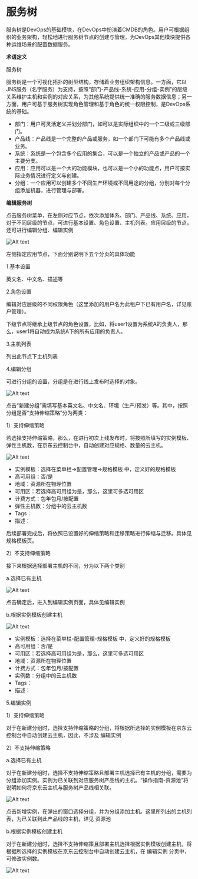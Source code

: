 # 服务树

服务树是DevOps的基础模块，在DevOps中扮演着CMDB的角色。用户可根据组织的业务架构，轻松地进行服务树节点的创建与管理，为DevOps其他模块提供各种运维场景的配置数据服务。

**术语定义**

服务树

服务树是一个可视化拓扑的树型结构，存储着业务组织架构信息。一方面，它以JNS服务（名字服务）为支持，按照“部门-产品线-系统-应用-分组-实例”的层级关系维护主机和实例的对应关系，为其他系统提供统一准确的服务数据信息；另一方面，用户可基于服务树实现角色管理和基于角色的统一权限控制，是DevOps系统的基础。

- 部门：用户可灵活定义并划分部门，如可以是实际组织中的一个二级或三级部门。
- 产品线：产品线是一个完整的产品或服务，如一个部门下可能有多个产品线或业务。
- 系统：系统是一个包含多个应用的集合，可以是一个独立的产品或产品的一个主要分支。
- 应用：应用可以是一个大的功能模块，也可以是一个小的功能点，用户可按实际业务情况进行定义与创建。
- 分组：一个应用可以创建多个不同生产环境或不同用途的分组，分别对每个分组添加机器，进行管理与部署。


**编辑服务树**

点击服务树菜单，在左侧对应节点，依次添加体系、部门、产品线、系统、应用，对于不同层级的节点，可进行基本设置、角色设置、主机列表。应用层级的节点，还可进行编辑分组、编辑实例

![Alt text](https://github.com/jdcloudcom/cn/blob/DevOps/image/DevOps/Operation4.png)

左侧指定应用节点，下面分别说明下五个分页的具体功能

1.基本设置

英文名、中文名、描述等

2.角色设置

编辑对应层级的不同权限角色（这里添加的用户名为此租户下已有用户名，详见账户管理）。

下级节点将继承上级节点的角色设置，比如，将user1设置为系统A的负责人，那么，user1将自动成为系统A下的所有应用的负责人。

3.主机列表

列出此节点下主机列表

4.编辑分组

可进行分组的设置，分组是在进行线上发布时选择的对象。

![Alt text](https://github.com/jdcloudcom/cn/blob/DevOps/image/DevOps/Operation5.png)

点击“新建分组”需填写基本英文名、中文名、环境（生产/预发）等。其中，按照分组是否“支持伸缩策略”分为两类：

1）支持伸缩策略

若选择支持伸缩策略，那么，在进行初次上线发布时，将按照所填写的实例模板、弹性主机数，在京东云控制台中，自动创建对应规格、数量的云主机。

![Alt text](https://github.com/jdcloudcom/cn/blob/DevOps/image/DevOps/Operation6.png)

- 实例模板：选择在菜单栏->配置管理->规格模板 中，定义好的规格模板
- 高可用组：否/是
- 地域：资源所在物理位置
- 可用区：若选择高可用组为是，那么，这里可多选可用区
- 计费方式：包年包月/按配置
- 弹性主机数：分组中的云主机数
- Tags：
- 描述：

后续部署完成后，将依照已设置好的伸缩策略和迁移策略进行伸缩与迁移。具体见规格模板页。

2）不支持伸缩策略

接下来根据选择部署主机的不同，分为以下两个类别

a.选择已有主机

![Alt text](https://github.com/jdcloudcom/cn/blob/DevOps/image/DevOps/Operation7.png)

点击确定后，进入到编辑实例页面，具体见编辑实例

b.根据实例模板创建主机

![Alt text](https://github.com/jdcloudcom/cn/blob/DevOps/image/DevOps/Operation8.png)

- 实例模板：选择在菜单栏-配置管理-规格模板 中，定义好的规格模板
- 高可用组：否/是
- 可用区：若选择高可用组为是，那么，这里可多选可用区
- 地域：资源所在物理位置
- 计费方式：包年包月/按配置
- 实例数：分组中的云主机数
- Tags：
- 描述：


5.编辑实例

1）支持伸缩策略  

对于在新建分组时，选择支持伸缩策略的分组，将根据所选择的实例模板在京东云控制台中自动创建云主机，因此，不涉及 编辑实例

2）不支持伸缩策略

a.选择已有主机

对于在新建分组时，选择不支持伸缩策略且部署主机选择已有主机的分组，需要为分组添加实例。实例为已关联到对应服务树产品线的主机。“操作指南-资源池”将说明如何将京东云主机与服务树产品线相关联。

![Alt text](https://github.com/jdcloudcom/cn/blob/DevOps/image/DevOps/Operation9.png)

点击新增实例，在弹出的窗口选择分组，并为分组添加主机。这里所列出的主机列表，为已关联到此产品线的主机，详见 资源池

b.根据实例模板创建主机

对于在新建分组时，选择不支持伸缩策且部署主机选择根据实例模板创建主机，将根据所选择的实例模板在京东云控制台中自动创建云主机，在 编辑实例 分页中，可修改实例数。

![Alt text](https://github.com/jdcloudcom/cn/blob/DevOps/image/DevOps/Operation10.png)

